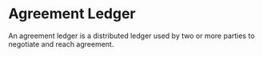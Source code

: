 # Agreement Ledger

An agreement ledger is a distributed ledger used by two or more parties to
negotiate and reach agreement.


